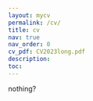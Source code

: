 ```yaml
---
layout: mycv
permalink: /cv/
title: cv
nav: true
nav_order: 0
cv_pdf: CV2023long.pdf
description: 
toc:
---
```


nothing?
